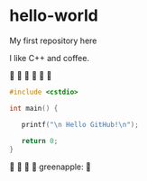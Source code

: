 # hello-world
My first repository here

I like C++ and coffee.

:tangerine: :lemon: :cherries: :strawberry: :peach: :pear:

```C++
#include <cstdio>

int main() {

   printf("\n Hello GitHub!\n");
   
   return 0;
}
```

:melon: :apple: :banana: :grapes: greenapple: :watermelon:
